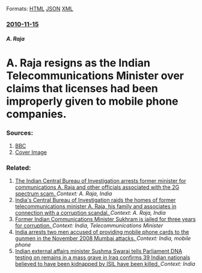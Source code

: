 
Formats: [HTML](/news/2010/11/15/a-raja-resigns-as-the-indian-telecommunications-minister-over-claims-that-licenses-had-been-improperly-given-to-mobile-phone-companies.html)  [JSON](/news/2010/11/15/a-raja-resigns-as-the-indian-telecommunications-minister-over-claims-that-licenses-had-been-improperly-given-to-mobile-phone-companies.json)  [XML](/news/2010/11/15/a-raja-resigns-as-the-indian-telecommunications-minister-over-claims-that-licenses-had-been-improperly-given-to-mobile-phone-companies.xml)  

### [2010-11-15](/news/2010/11/15/index.md)

##### A. Raja
# A. Raja resigns as the Indian Telecommunications Minister over claims that licenses had been improperly given to mobile phone companies. 




### Sources:

1. [BBC](http://www.bbc.co.uk/news/world-south-asia-11754797)
1. [Cover Image](http://news.bbcimg.co.uk/media/images/49984000/jpg/_49984477_raja_bbc.jpg)

### Related:

1. [The Indian Central Bureau of Investigation arrests former minister for communications A. Raja and other officials associated with the 2G spectrum scam. ](/news/2011/02/2/the-indian-central-bureau-of-investigation-arrests-former-minister-for-communications-a-raja-and-other-officials-associated-with-the-2g-spe.md) _Context: A. Raja, India_
2. [India's Central Bureau of Investigation raids the homes of former telecommunications minister A. Raja, his family and associates in connection with a corruption scandal. ](/news/2010/12/8/india-s-central-bureau-of-investigation-raids-the-homes-of-former-telecommunications-minister-a-raja-his-family-and-associates-in-connecti.md) _Context: A. Raja, India_
3. [ Former Indian Communications Minister Sukhram is jailed for three years for corruption. ](/news/2009/02/25/former-indian-communications-minister-sukhram-is-jailed-for-three-years-for-corruption.md) _Context: India, Telecommunications Minister_
4. [ India arrests two men accused of providing mobile phone cards to the gunmen in the November 2008 Mumbai attacks. ](/news/2008/12/6/india-arrests-two-men-accused-of-providing-mobile-phone-cards-to-the-gunmen-in-the-november-2008-mumbai-attacks.md) _Context: India, mobile phone_
5. [Indian external affairs minister Sushma Swaraj tells Parliament DNA testing on remains in a mass grave in Iraq confirms 39 Indian nationals believed to have been kidnapped by ISIL have been killed. ](/news/2018/03/20/indian-external-affairs-minister-sushma-swaraj-tells-parliament-dna-testing-on-remains-in-a-mass-grave-in-iraq-confirms-39-indian-nationals.md) _Context: India_
